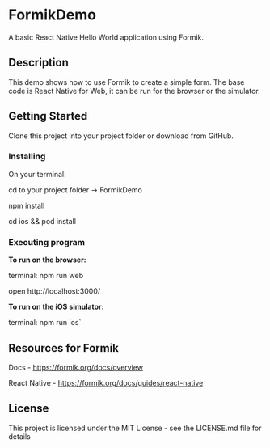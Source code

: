 # FormikDemo

A basic React Native Hello World application using Formik.

## Description

This demo shows how to use Formik to create a simple form. The base code is React Native for Web, it can be run for the browser or the simulator.

## Getting Started

Clone this project into your project folder or download from GitHub.

### Installing

On your terminal: 

cd to your project folder -> FormikDemo

npm install

cd ios && pod install

### Executing program

**To run on the browser:**

terminal: npm run web

open http://localhost:3000/

**To run on the iOS simulator:**

terminal: npm run ios`

## Resources for Formik
Docs - https://formik.org/docs/overview

React Native - https://formik.org/docs/guides/react-native

## License

This project is licensed under the MIT License - see the LICENSE.md file for details
